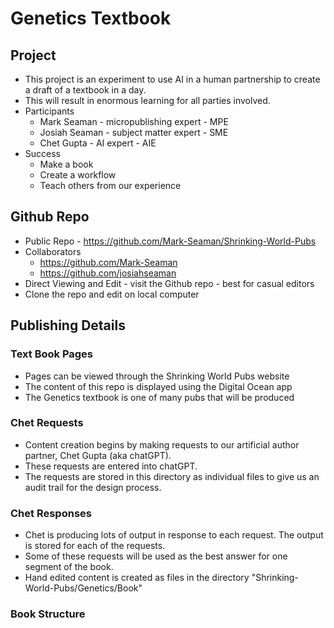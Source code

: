 # Genetics Textbook 

## Project



* This project is an experiment to use AI in a human partnership to create
a draft of a textbook in a day.
* This will result in enormous learning for all parties involved.
* Participants
    * Mark Seaman - micropublishing expert - MPE
    * Josiah Seaman - subject matter expert - SME
    * Chet Gupta - AI expert - AIE
* Success
    * Make a book
    * Create a workflow
    * Teach others from our experience

## Github Repo

* Public Repo - https://github.com/Mark-Seaman/Shrinking-World-Pubs
* Collaborators
    * https://github.com/Mark-Seaman
    * https://github.com/josiahseaman
* Direct Viewing and Edit - visit the Github repo - best for casual editors
* Clone the repo and edit on local computer

## Publishing Details

### Text Book Pages
* Pages can be viewed through the Shrinking World Pubs website
* The content of this repo is displayed using the Digital Ocean app 
* The Genetics textbook is one of many pubs that will be produced

### Chet Requests

* Content creation begins by making requests to our artificial author
partner, Chet Gupta (aka chatGPT).
* These requests are entered into chatGPT.
* The requests are stored in this directory as individual files to
give us an audit trail for the design process.

### Chet Responses

* Chet is producing lots of output in response to each request. The
output is stored for each of the requests.
* Some of these requests will be used as the best answer for one segment
of the book.
* Hand edited content is created as files in the directory 
"Shrinking-World-Pubs/Genetics/Book"

### Book Structure

